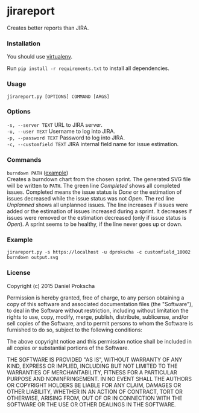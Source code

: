 # jirareport
Creates better reports than JIRA.

### Installation
You should use [virtualenv](https://github.com/pypa/virtualenv).

Run ``pip install -r requirements.txt`` to install all dependencies.

### Usage
``jirareport.py [OPTIONS] COMMAND [ARGS]``

### Options
``-s, --server TEXT`` URL to JIRA server.  
``-u, --user TEXT`` Username to log into JIRA.  
``-p, --password TEXT`` Password to log into JIRA.  
``-c, --customfield TEXT`` JIRA internal field name for issue estimation.

### Commands
``burndown PATH`` ([example](https://github.com/dprokscha/jirareport/blob/master/examples/burndown.svg))  
Creates a burndown chart from the chosen sprint. The generated SVG file will be written to ``PATH``. The green line *Completed* shows all completed issues. Completed means the issue status is *Done* or the estimation of issues decreased while the issue status was not *Open*. The red line *Unplanned* shows all unplanned issues. The line increases if issues were added or the estimation of issues increased during a sprint. It decreases if issues were removed or the estimation decreased (only if issue status is *Open*). A sprint seems to be healthy, if the line never goes up or down. 

### Example
``jirareport.py -s https://localhost -u dprokscha -c customfield_10002 burndown output.svg``

### License
Copyright (c) 2015 Daniel Prokscha

Permission is hereby granted, free of charge, to any person obtaining a copy of this software and associated documentation files (the "Software"), to deal in the Software without restriction, including without limitation the rights to use, copy, modify, merge, publish, distribute, sublicense, and/or sell copies of the Software, and to permit persons to whom the Software is furnished to do so, subject to the following conditions:

The above copyright notice and this permission notice shall be included in all copies or substantial portions of the Software.

THE SOFTWARE IS PROVIDED "AS IS", WITHOUT WARRANTY OF ANY KIND, EXPRESS OR IMPLIED, INCLUDING BUT NOT LIMITED TO THE WARRANTIES OF MERCHANTABILITY, FITNESS FOR A PARTICULAR PURPOSE AND NONINFRINGEMENT. IN NO EVENT SHALL THE AUTHORS OR COPYRIGHT HOLDERS BE LIABLE FOR ANY CLAIM, DAMAGES OR OTHER LIABILITY, WHETHER IN AN ACTION OF CONTRACT, TORT OR OTHERWISE, ARISING FROM, OUT OF OR IN CONNECTION WITH THE SOFTWARE OR THE USE OR OTHER DEALINGS IN THE SOFTWARE.
